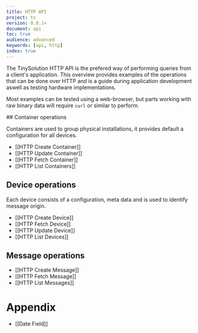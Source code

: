 ```yaml
---
title: HTTP API
project: ts
version: 0.0.1+
document: api
toc: true
audience: advanced
keywords: [api, http]
index: true
---
```


The TinySolution HTTP API is the prefered way of performing queries
from a client's application. This overview provides examples of the
operations that can be done over HTTP and is a guide during
application development aswell as testing hardware implementations.

Most examples can be tested using a web-browser, but parts working
with raw binary data will require `curl` or similar to perform.


<div class="col">
## Container operations

Containers are used to group physical installations, it provides
default a configuration for all devices.

* [[HTTP Create Container]]
* [[HTTP Update Container]]
* [[HTTP Fetch Container]]
* [[HTTP List Containers]]

## Device operations

Each device consists of a configuration, meta data and is used to
identify message origin.

* [[HTTP Create Device]]
* [[HTTP Fetch Device]]
* [[HTTP Update Device]]
* [[HTTP List Devices]]

## Message operations

* [[HTTP Create Message]]
* [[HTTP Fetch Message]]
* [[HTTP List Messages]]

# Appendix

* [[Date Field]]
